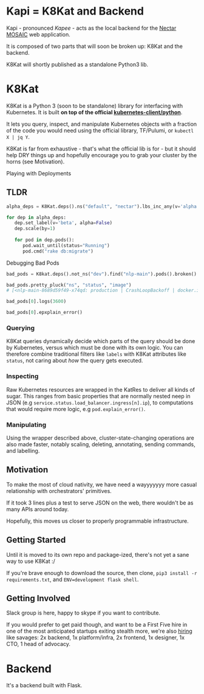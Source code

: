 # Kapi = K8Kat and Backend

Kapi - pronounced *Kapee* - acts as the local backend for the [Nectar MOSAIC](https://github.com/nectar-cs/mosaic) web application.

It is composed of two parts that  will soon be broken up: K8Kat and the backend. 

K8Kat will shortly published as a standalone Python3 lib. 

# K8Kat

K8Kat is a Python 3 (soon to be standalone) library for interfacing with Kubernetes. It is built **on top of the official [kubernetes-client/python](https://github.com/kubernetes-client/python)**.

It lets you query, inspect, and manipulate Kubernetes objects with a fraction of the code you would need using the official library, TF/Pulumi, or `kubectl X | jq Y`. 

K8Kat is far from exhaustive - that's what the official lib is for - but it should help DRY things up and hopefully encourage you to grab your cluster by the horns (see Motivation).

Playing with Deployments
## TLDR
```python
alpha_deps = K8Kat.deps().ns("default", "nectar").lbs_inc_any(v='alpha',alpha=True)

for dep in alpha_deps:
   dep.set_label(v='beta', alpha=False)
   dep.scale(by=1)
   
   for pod in dep.pods():
      pod.wait_until(status="Running")      
      pod.cmd("rake db:migrate")
```

Debugging Bad Pods
```python
bad_pods = K8kat.deps().not_ns("dev").find("nlp-main").pods().broken() 

bad_pods.pretty_pluck("ns", "status", "image")
# [<nlp-main-8689d59f49-x74qd: production | CrashLoopBackoff | docker.io/nlp_main:latest>]

bad_pods[0].logs(3600)

bad_pods[0].epxplain_error()
```

### Querying
K8Kat queries dynamically decide which parts of the query should be done by Kubernetes, versus which must be done with its own logic. You can therefore combine traditional filters like `labels` with K8Kat attributes like `status`, not caring about *how* the query gets executed.

### Inspecting
Raw Kubernetes resources are wrapped in the KatRes to deliver all kinds of sugar. This ranges from basic properties that are normally nested neep in JSON (e.g `service.status.load_balancer.ingress[n].ip`), to computations that would require more logic, e.g `pod.explain_error()`.

### Manipulating
Using the wrapper described above, cluster-state-changing operations are also made faster, notably scaling, deleting, annotating, sending commands, and labelling.

## Motivation

To make the most of cloud nativity, we have need a wayyyyyyy more casual relationship with orchestrators' primitives.

If it took 3 lines plus a test to serve JSON on the web, there wouldn't be as many APIs around today.

Hopefully, this moves us closer to properly programmable infrastructure.

## Getting Started
Until it is moved to its own repo and package-ized, there's not yet a sane way to use K8Kat :/

If you're brave enough to download the source, then clone, `pip3 install -r requirements.txt`, and `ENV=development flask shell`.

## Getting Involved

Slack group is here, happy to skype if you want to contribute. 

If you would prefer to get paid though, and want to be a First Five hire in one of the most anticipated startups exiting stealth more, we're also [hiring](http://www.codenectar.com/werkwerkwerk) like savages: 2x backend, 1x platform/infra, 2x frontend, 1x designer, 1x CTO, 1 head of advocacy.

# Backend

It's a backend built with Flask.
